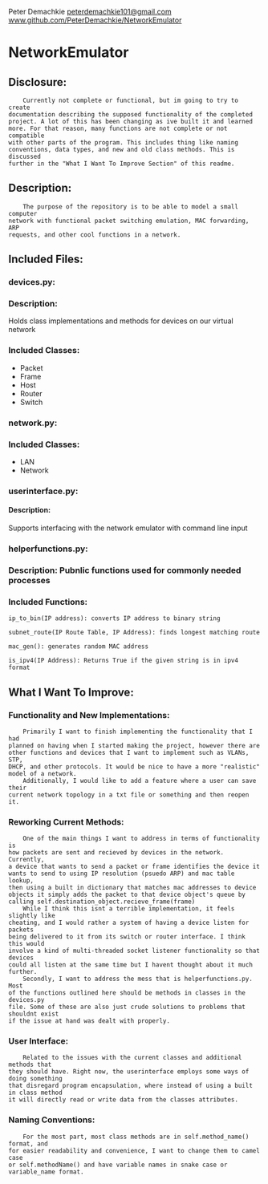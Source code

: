 Peter Demachkie
peterdemachkie101@gmail.com
www.github.com/PeterDemachkie/NetworkEmulator


# NetworkEmulator

## Disclosure:
```
    Currently not complete or functional, but im going to try to create  
documentation describing the supposed functionality of the completed  
project. A lot of this has been changing as ive built it and learned  
more. For that reason, many functions are not complete or not compatible  
with other parts of the program. This includes thing like naming  
conventions, data types, and new and old class methods. This is discussed  
further in the "What I Want To Improve Section" of this readme.
```
## Description:
```
    The purpose of the repository is to be able to model a small computer  
network with functional packet switching emulation, MAC forwarding, ARP  
requests, and other cool functions in a network.
```
## Included Files:
### **devices.py:**
### Description: 
Holds class implementations and methods for devices on our virtual network

### Included Classes:
- Packet
- Frame
- Host
- Router
- Switch

### **network.py:**
### Included Classes:
- LAN
- Network

### **userinterface.py:** 
#### Description: 
Supports interfacing with the network emulator with command line input

### **helperfunctions.py:**
### Description: Pubnlic functions used for commonly needed processes

### Included Functions:
```
ip_to_bin(IP address): converts IP address to binary string

subnet_route(IP Route Table, IP Address): finds longest matching route

mac_gen(): generates random MAC address

is_ipv4(IP Address): Returns True if the given string is in ipv4 format
```
## What I Want To Improve:

### Functionality and New Implementations:
```
    Primarily I want to finish implementing the functionality that I had  
planned on having when I started making the project, however there are  
other functions and devices that I want to implement such as VLANs, STP,  
DHCP, and other protocols. It would be nice to have a more "realistic"  
model of a network.  
    Additionally, I would like to add a feature where a user can save their  
current network topology in a txt file or something and then reopen it.  
```
### Reworking Current Methods:
```
    One of the main things I want to address in terms of functionality is  
how packets are sent and recieved by devices in the network. Currently,  
a device that wants to send a packet or frame identifies the device it  
wants to send to using IP resolution (psuedo ARP) and mac table lookup,  
then using a built in dictionary that matches mac addresses to device  
objects it simply adds the packet to that device object's queue by  
calling self.destination_object.recieve_frame(frame)  
    While I think this isnt a terrible implementation, it feels slightly like  
cheating, and I would rather a system of having a device listen for packets  
being delivered to it from its switch or router interface. I think this would  
involve a kind of multi-threaded socket listener functionality so that devices  
could all listen at the same time but I havent thought about it much further.  
    Secondly, I want to address the mess that is helperfunctions.py. Most  
of the functions outlined here should be methods in classes in the devices.py  
file. Some of these are also just crude solutions to problems that shouldnt exist  
if the issue at hand was dealt with properly.  
```
### User Interface:
```
    Related to the issues with the current classes and additional methods that  
they should have. Right now, the userinterface employs some ways of doing something  
that disregard program encapsulation, where instead of using a built in class method  
it will directly read or write data from the classes attributes.
```
### Naming Conventions:
```
    For the most part, most class methods are in self.method_name() format, and  
for easier readability and convenience, I want to change them to camel case  
or self.methodName() and have variable names in snake case or  
variable_name format.
```

